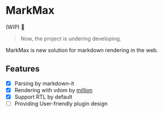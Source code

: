 # MarkMax

(WIP) 🚧

> Now, the project is undering developing.

MarkMax is new solution for markdown rendering in the web.

## Features

- [x] Parsing by markdown-it
- [x] Rendering with vdom by [million](https://github.com/aidenybai/million)
- [x] Support RTL by default
- [ ] Providing User-friendly plugin design
